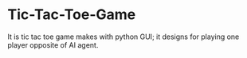 # Tic-Tac-Toe-Game
It is tic tac toe game makes with python GUI; it designs for playing one player opposite of AI agent.
